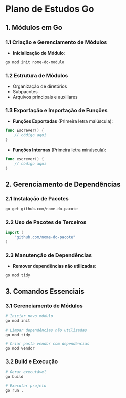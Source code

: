# Plano de Estudos Go

## 1. Módulos em Go

### 1.1 Criação e Gerenciamento de Módulos

- **Inicialização de Módulo**:

```bash
go mod init nome-do-modulo
```

### 1.2 Estrutura de Módulos

- Organização de diretórios  
- Subpacotes  
- Arquivos principais e auxiliares  

### 1.3 Exportação e Importação de Funções

- **Funções Exportadas** (Primeira letra maiúscula):

```go
func Escrever() {
    // código aqui
}
```

- **Funções Internas** (Primeira letra minúscula):

```go
func escrever() {
    // código aqui
}
```

## 2. Gerenciamento de Dependências

### 2.1 Instalação de Pacotes

```bash
go get github.com/nome-do-pacote
```

### 2.2 Uso de Pacotes de Terceiros

```go
import (
    "github.com/nome-do-pacote"
)
```

### 2.3 Manutenção de Dependências

- **Remover dependências não utilizadas**:

```bash
go mod tidy
```

## 3. Comandos Essenciais

### 3.1 Gerenciamento de Módulos

```bash
# Iniciar novo módulo
go mod init

# Limpar dependências não utilizadas
go mod tidy

# Criar pasta vendor com dependências
go mod vendor
```

### 3.2 Build e Execução

```bash
# Gerar executável
go build

# Executar projeto
go run .
```

